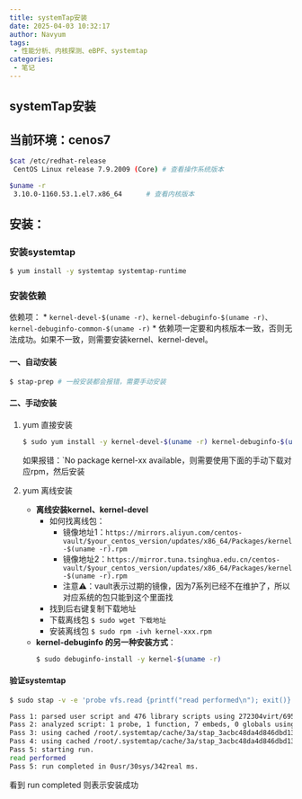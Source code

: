```yaml
---
title: systemTap安装
date: 2025-04-03 10:32:17
author: Navyum
tags: 
 - 性能分析、内核探测、eBPF、systemtap
categories: 
 - 笔记
---
```

## systemTap安装

## 当前环境：cenos7
```bash
$cat /etc/redhat-release
 CentOS Linux release 7.9.2009 (Core) # 查看操作系统版本

$uname -r
 3.10.0-1160.53.1.el7.x86_64      # 查看内核版本
```

## 安装：
### 安装systemtap
```bash
$ yum install -y systemtap systemtap-runtime
```

### 安装依赖
依赖项：
    * `kernel-devel-$(uname -r)、kernel-debuginfo-$(uname -r)、kernel-debuginfo-common-$(uname -r)`
    * 依赖项一定要和内核版本一致，否则无法成功。如果不一致，则需要安装kernel、kernel-devel。

#### 一、自动安装
```bash
$ stap-prep # 一般安装都会报错，需要手动安装
```
#### 二、手动安装
1. yum 直接安装
   ```bash
   $ sudo yum install -y kernel-devel-$(uname -r) kernel-debuginfo-$(uname -r) kernel-debuginfo-common-$(uname -r)
   ```
   如果报错：`No package kernel-xx available，则需要使用下面的手动下载对应rpm，然后安装

2. yum 离线安装
   * **离线安装kernel、kernel-devel**
     * 如何找离线包： 
        * 镜像地址1：`https://mirrors.aliyun.com/centos-vault/$your_centos_version/updates/x86_64/Packages/kernel-$(uname -r).rpm`    
        * 镜像地址2：`https://mirror.tuna.tsinghua.edu.cn/centos-vault/$your_centos_version/updates/x86_64/Packages/kernel-$(uname -r).rpm`
        * 注意⚠️：vault表示过期的镜像，因为7系列已经不在维护了，所以对应系统的包只能到这个里面找
     * 找到后右键复制下载地址
     * 下载离线包 `$ sudo wget 下载地址`
     * 安装离线包 `$ sudo rpm -ivh kernel-xxx.rpm`
   * **kernel-debuginfo 的另一种安装方式**：
     ```bash
     $ sudo debuginfo-install -y kernel-$(uname -r)
     ```

#### 验证systemtap
```bash
$ sudo stap -v -e 'probe vfs.read {printf("read performed\n"); exit()}'

Pass 1: parsed user script and 476 library scripts using 272304virt/69548res/3500shr/66148data kb, in 670usr/40sys/714real ms.
Pass 2: analyzed script: 1 probe, 1 function, 7 embeds, 0 globals using 439692virt/232156res/4832shr/233536data kb, in 1970usr/460sys/2424real ms.
Pass 3: using cached /root/.systemtap/cache/3a/stap_3acbc48da4d846dbd13b2e55b382b10f_2806.c
Pass 4: using cached /root/.systemtap/cache/3a/stap_3acbc48da4d846dbd13b2e55b382b10f_2806.ko
Pass 5: starting run.
read performed
Pass 5: run completed in 0usr/30sys/342real ms.
```

看到 run completed 则表示安装成功